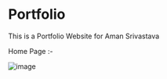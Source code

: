 # Portfolio
 This is a Portfolio Website for Aman Srivastava 

Home Page :- 

![image](https://github.com/amansrivastava2507/Portfolio/assets/94356808/d05ca1f4-a3ef-46c3-b96a-e5634796354c)
